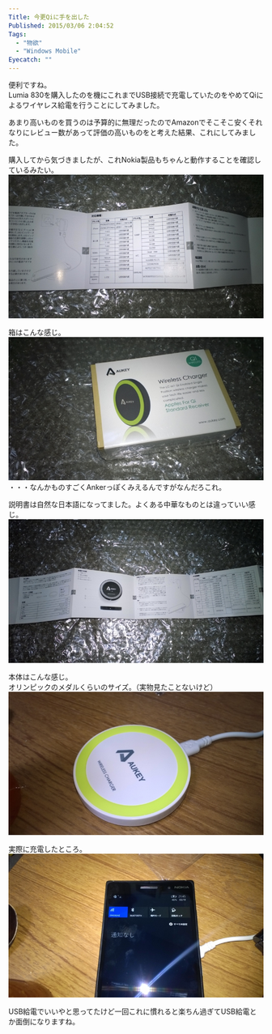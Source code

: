 ```yaml
---
Title: 今更Qiに手を出した
Published: 2015/03/06 2:04:52
Tags:
  - "物欲"
  - "Windows Mobile"
Eyecatch: ""
---
```

便利ですね。  
Lumia 830を購入したのを機にこれまでUSB接続で充電していたのをやめてQiによるワイヤレス給電を行うことにしてみました。  

あまり高いものを買うのは予算的に無理だったのでAmazonでそこそこ安くそれなりにレビュー数があって評価の高いものをと考えた結果、これにしてみました。  

<?# AmazonAffiliate B00M8R1750 /?>


購入してから気づきましたが、これNokia製品もちゃんと動作することを確認しているみたい。  
![](20150218214243.jpg) 

箱はこんな感じ。  
![](20150218213948.jpg) 
・・・なんかものすごくAnkerっぽくみえるんですがなんだろこれ。  

説明書は自然な日本語になってました。よくある中華なものとは違っていい感じ。  
![](20150218214203.jpg) 

本体はこんな感じ。  
オリンピックのメダルくらいのサイズ。（実物見たことないけど）  
![](20150218214443.jpg) 

実際に充電したところ。
![](20150218214534.jpg) 


USB給電でいいやと思ってたけど一回これに慣れると楽ちん過ぎてUSB給電とか面倒になりますね。  
